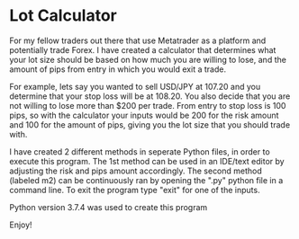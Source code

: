 # Lot Calculator

For my fellow traders out there that use Metatrader as a platform and potentially trade Forex.
I have created a calculator that determines what your lot size should be based on how much you are willing to lose,
and the amount of pips from entry in which you would exit a trade.

For example, lets say you wanted to sell USD/JPY at 107.20 and you determine that your stop loss will be at 108.20.
You also decide that you are not willing to lose more than $200 per trade. From entry to stop loss is 100 pips,
so with the calculator your inputs would be 200 for the risk amount and 100 for the amount of pips,
giving you the lot size that you should trade with.

I have created 2 different methods in seperate Python files, in order to execute this program.
The 1st method can be used in an IDE/text editor by adjusting the risk and pips amount accordingly.
The second method (labeled m2) can be continuously ran by opening the ".py" python file in a command line.
To exit the program type "exit" for one of the inputs.

Python version 3.7.4 was used to create this program

Enjoy!
